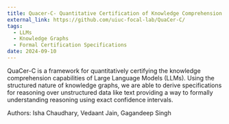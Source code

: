 ```yaml
---
title: Quacer-C- Quantitative Certification of Knowledge Comprehension in LLMs
external_link: https://github.com/uiuc-focal-lab/QuaCer-C/
tags:
  - LLMs
  - Knowledge Graphs
  - Formal Certification Specifications
date: 2024-09-10
---
```


QuaCer-C is a framework for quantitatively certifying the knowledge comprehension capabilities of Large Language Models (LLMs). Using the structured nature of knowledge graphs, we are able to derive specifications for reasoning over unstructured data like text providing a way to formally understanding reasoning using exact confidence intervals.

Authors: Isha Chaudhary, Vedaant Jain, Gagandeep Singh
<!--more-->
